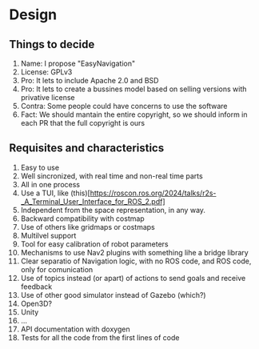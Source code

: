 # Design 

## Things to decide

1. Name: I propose "EasyNavigation"
2. License: GPLv3
  1. Pro: It lets to include Apache 2.0 and BSD
  2. Pro: It lets to create a bussines model based on selling versions with privative license
  3. Contra: Some people could have concerns to use the software
  4. Fact: We should mantain the entire copyright, so we should inform in each PR that the full copyright is ours

## Requisites and characteristics

1. Easy to use
2. Well sincronized, with real time and non-real time parts
  1. All in one process 
3. Use a TUI, like (this)[https://roscon.ros.org/2024/talks/r2s-_A_Terminal_User_Interface_for_ROS_2.pdf]
4. Independent from the space representation, in any way.
  1. Backward compatibility with costmap
  2. Use of others like gridmaps or costmaps
  3. Multilvel support
5. Tool for easy calibration of robot parameters
6. Mechanisms to use Nav2 plugins with something lihe a bridge library
7. Clear separatio of Navigation logic, with no ROS code, and ROS code, only for comunication
8. Use of topics instead (or apart) of actions to send goals and receive feedback
9. Use of other good simulator instead of Gazebo (which?)
  1. Open3D?
  2. Unity
  3. ...
10. API documentation with doxygen
11. Tests for all the code from the first lines of code
